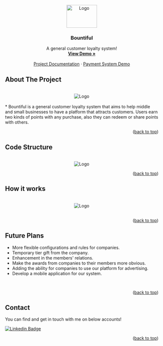 <a name="readme-top"></a>
<div align="center">
  <a href="https://bountiful.ubaeida.com">
    <img src="https://user-images.githubusercontent.com/88239135/224555504-82c78d13-737c-48b2-a70e-c9b2766d3cd0.png" alt="Logo" width="100" height="75">
  </a>

  <h3 align="center">Bountiful</h3>

  <p align="center">
    A general customer loyalty system!
    <br />
    <a href="https://bountiful.ubaeida.com/"><strong>View Demo »</strong></a>
    <br />
    <br />
    <a href="https://documenter.getpostman.com/view/22093075/2s93JnTkrH">Project Documentation</a>
    ·
    <a href="https://payment.ubaeida.com/login">Payment System Demo</a>
  </p>
</div>


## About The Project
<br />
<div align="center">
      <img src="https://user-images.githubusercontent.com/88239135/224562779-354252db-0513-441e-a5cd-678c47ad027f.png" alt="Logo">
</div>
<br />
* Bountiful is a general customer loyalty system that aims to help middle and small businesses to have a platform that attracts customers. 
      Users earn two kinds of points with any purchase, also they can redeem or share points with others. 
<br />
<p align="right">(<a href="#readme-top">back to top</a>)</p>

## Code Structure
<br />
<div align="center">
      <img src="https://user-images.githubusercontent.com/88239135/224563344-b7487a3b-5f58-40eb-8c2a-efd0d15aee32.png" alt="Logo">
</div>
<p align="right">(<a href="#readme-top">back to top</a>)</p>

## How it works
<br />

<div align="center">
      <img src="https://user-images.githubusercontent.com/88239135/224563491-0b3061a7-7868-4c7f-8d30-14a2a53509a9.png" alt="Logo">
</div>
<br />
<p align="right">(<a href="#readme-top">back to top</a>)</p>

## Future Plans

* More flexible configurations and rules for companies. 
* Temporary tier gift from the company. 
* Enhancement in the members' relations. 
* Make the awards from companies to their members more obvious.
* Adding the ability for companies to use our platform for advertising.
* Develop a mobile application for our system.
<br />
<p align="right">(<a href="#readme-top">back to top</a>)</p>


## Contact

You can find and get in touch with me on below accounts!

[![Linkedin Badge](https://img.shields.io/badge/Ubaeida%20Alkayal-follow%20on%20linkedin-blue?style=for-the-badge&logo=linkedin)](https://www.linkedin.com/in/ubaeida-al-kayal/)
<br />
<p align="right">(<a href="#readme-top">back to top</a>)</p>

